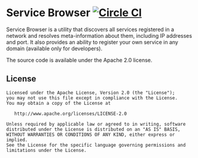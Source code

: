 # Service Browser [![Circle CI](https://circleci.com/gh/andriydruk/BonjourBrowser.svg?style=shield&circle-token=8df2706f8f9aaa62b617722a3d90561781aa4c68)](https://circleci.com/gh/andriydruk/BonjourBrowser)

Service Browser is a utility that discovers all services registered in a network and resolves meta-information about them, including IP addresses and port. 
It also provides an ability to register your own service in any domain (available only for developers).

The source code is available under the Apache 2.0 license.

License
-------

    Licensed under the Apache License, Version 2.0 (the "License");
    you may not use this file except in compliance with the License.
    You may obtain a copy of the License at

       http://www.apache.org/licenses/LICENSE-2.0

    Unless required by applicable law or agreed to in writing, software
    distributed under the License is distributed on an "AS IS" BASIS,
    WITHOUT WARRANTIES OR CONDITIONS OF ANY KIND, either express or implied.
    See the License for the specific language governing permissions and
    limitations under the License.
